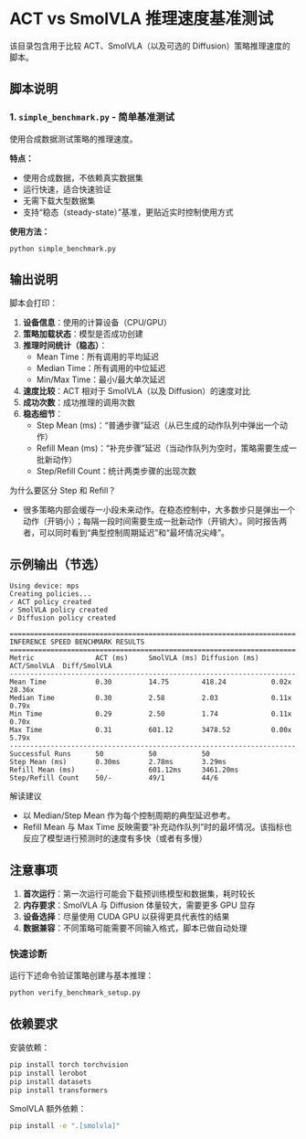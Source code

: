 # ACT vs SmolVLA 推理速度基准测试

该目录包含用于比较 ACT、SmolVLA（以及可选的 Diffusion）策略推理速度的脚本。

## 脚本说明

### 1. `simple_benchmark.py` - 简单基准测试
使用合成数据测试策略的推理速度。

**特点：**
- 使用合成数据，不依赖真实数据集
- 运行快速，适合快速验证
- 无需下载大型数据集
- 支持“稳态（steady-state）”基准，更贴近实时控制使用方式

**使用方法：**
```bash
python simple_benchmark.py
```

## 输出说明

脚本会打印：

1. **设备信息**：使用的计算设备（CPU/GPU）
2. **策略加载状态**：模型是否成功创建
3. **推理时间统计（稳态）**：
   - Mean Time：所有调用的平均延迟
   - Median Time：所有调用的中位延迟
   - Min/Max Time：最小/最大单次延迟
4. **速度比较**：ACT 相对于 SmolVLA（以及 Diffusion）的速度对比
5. **成功次数**：成功推理的调用次数
6. **稳态细节**：
   - Step Mean (ms)：“普通步骤”延迟（从已生成的动作队列中弹出一个动作）
   - Refill Mean (ms)：“补充步骤”延迟（当动作队列为空时，策略需要生成一批新动作）
   - Step/Refill Count：统计两类步骤的出现次数

为什么要区分 Step 和 Refill？
- 很多策略内部会缓存一小段未来动作。在稳态控制中，大多数步只是弹出一个动作（开销小）；每隔一段时间需要生成一批新动作（开销大）。同时报告两者，可以同时看到“典型控制周期延迟”和“最坏情况尖峰”。

## 示例输出（节选）

```
Using device: mps
Creating policies...
✓ ACT policy created
✓ SmolVLA policy created
✓ Diffusion policy created

======================================================================
INFERENCE SPEED BENCHMARK RESULTS
======================================================================
Metric               ACT (ms)     SmolVLA (ms) Diffusion (ms)   ACT/SmolVLA  Diff/SmolVLA
----------------------------------------------------------------------
Mean Time            0.30         14.75        418.24           0.02x       28.36x
Median Time          0.30         2.58         2.03             0.11x       0.79x
Min Time             0.29         2.50         1.74             0.11x       0.70x
Max Time             0.31         601.12       3478.52          0.00x       5.79x
----------------------------------------------------------------------
Successful Runs      50           50           50
Step Mean (ms)       0.30ms       2.78ms       3.29ms
Refill Mean (ms)     -            601.12ms     3461.20ms
Step/Refill Count    50/-         49/1         44/6
```

解读建议
- 以 Median/Step Mean 作为每个控制周期的典型延迟参考。
- Refill Mean 与 Max Time 反映需要“补充动作队列”时的最坏情况。该指标也反应了模型进行预测时的速度有多快（或者有多慢）

## 注意事项

1. **首次运行**：第一次运行可能会下载预训练模型和数据集，耗时较长
2. **内存要求**：SmolVLA 与 Diffusion 体量较大，需要更多 GPU 显存
3. **设备选择**：尽量使用 CUDA GPU 以获得更具代表性的结果
4. **数据兼容**：不同策略可能需要不同输入格式，脚本已做自动处理

### 快速诊断

运行下述命令验证策略创建与基本推理：

```bash
python verify_benchmark_setup.py
```

## 依赖要求

安装依赖：
```bash
pip install torch torchvision
pip install lerobot
pip install datasets
pip install transformers
```

SmolVLA 额外依赖：
```bash
pip install -e ".[smolvla]"
```
